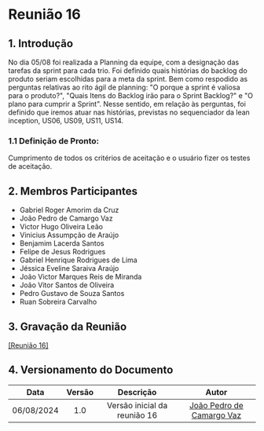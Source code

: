 # Reunião 16

## 1. Introdução

No dia 05/08 foi realizada a Planning da equipe, com a designação das tarefas da sprint para cada trio. Foi definido quais histórias do backlog do produto seriam escolhidas para a meta da sprint. Bem como respodido as perguntas relativas ao rito ágil de planning: "O porque a sprint é valiosa para o produto?", "Quais Itens do Backlog irão para o Sprint Backlog?" e "O plano para cumprir a Sprint". Nesse sentido, em relação às perguntas, foi definido que iremos atuar nas histórias, previstas no sequenciador da lean inception, US06, US09, US11, US14.

### 1.1 Definição de Pronto:
Cumprimento de todos os critérios de aceitação e o usuário fizer os testes de aceitação.

## 2. Membros Participantes

  - Gabriel Roger Amorim da Cruz
  - João Pedro de Camargo Vaz
  - Victor Hugo Oliveira Leão
  - Vinicius Assumpção de Araújo
  - Benjamim Lacerda Santos
  - Felipe de Jesus Rodrigues
  - Gabriel Henrique Rodrigues de Lima
  - Jéssica Eveline Saraiva Araújo
  - João Victor Marques Reis de Miranda
  - João Vitor Santos de Oliveira
  - Pedro Gustavo de Souza Santos
  - Ruan Sobreira Carvalho

## 3. Gravação da Reunião

[[Reunião 16]](#href)

## 4. Versionamento do Documento

| Data | Versão | Descrição | Autor |
| :-----: | :-------------: | :---------------: | :-: |
| 06/08/2024 | 1.0 | Versão inicial da reunião 16 | [João Pedro de Camargo Vaz](https://github.com/JoaoPedro0803) |
